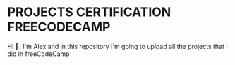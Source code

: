 # PROJECTS CERTIFICATION FREECODECAMP

Hi 👋, I'm Alex and in this repository I'm going to upload all the projects that I did in freeCodeCamp

